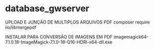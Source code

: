# database_gwserver

UPLOAD E JUNÇÃO DE MULTIPLOS ARQUIVOS PDF
composer require iio/libmergepdf

INSTALAR PARA CONVERSÃO DE IMAGENS EM PDF
imagemagick64-7.1.0.18-ImageMagick-7.1.0-18-Q16-HDRI-x64-dll.exe